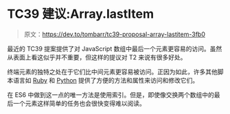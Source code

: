 # TC39 建议:Array.lastItem

> 原文：<https://dev.to/tombarr/tc39-proposal-array-lastitem-3fb0>

最近的 TC39 提案提供了对 JavaScript 数组中最后一个元素更容易的访问。虽然从表面上看这似乎并不重要，但这样的提议对 T2 来说有很多好处。

终端元素的独特之处在于它们比中间元素更容易被访问。正因为如此，许多其他脚本语言如 [Ruby](https://stackoverflow.com/questions/18212240/ruby-convention-for-accessing-first-last-element-in-array) 和 [Python](http://knowledgehills.com/python/negative-indexing-slicing-stepping-comparing-lists.htm) 提供了方便的方法和属性来访问和修改它们。

在 ES6 中做到这一点的唯一方法是使用索引。但是，即使像交换两个数组中的最后一个元素这样简单的任务也会很快变得难以阅读。